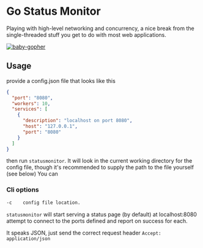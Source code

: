 # Go Status Monitor

Playing with high-level networking and concurrency, a nice break from the single-threaded stuff you get to do with most web applications.

[![baby-gopher](https://raw2.github.com/drnic/babygopher-site/gh-pages/images/babygopher-badge.png)](http://www.babygopher.org)

## Usage
provide a config.json file that looks like this

```json
{
  "port": "8080",
  "workers": 10,
  "services": [
    {
      "description": "localhost on port 8080",
      "host": "127.0.0.1",
      "port": "8080"
    }
  ]
}
```

then run `statusmonitor`. It will look in the current working directory for the config file, though it's recommended to supply the path to the file yourself (see below)
You can

### Cli options

```bash
-c    config file location.
```

`statusmonitor` will start serving a status page (by default) at localhost:8080 attempt to connect to the ports defined and report on success for each.

It speaks JSON, just send the correct request header `Accept: application/json`
